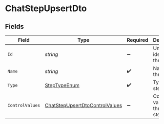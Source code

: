 # ChatStepUpsertDto


## Fields

| Field                                                                                       | Type                                                                                        | Required                                                                                    | Description                                                                                 |
| ------------------------------------------------------------------------------------------- | ------------------------------------------------------------------------------------------- | ------------------------------------------------------------------------------------------- | ------------------------------------------------------------------------------------------- |
| `Id`                                                                                        | *string*                                                                                    | :heavy_minus_sign:                                                                          | Unique identifier of the step                                                               |
| `Name`                                                                                      | *string*                                                                                    | :heavy_check_mark:                                                                          | Name of the step                                                                            |
| `Type`                                                                                      | [StepTypeEnum](../../Models/Components/StepTypeEnum.md)                                     | :heavy_check_mark:                                                                          | Type of the step                                                                            |
| `ControlValues`                                                                             | [ChatStepUpsertDtoControlValues](../../Models/Components/ChatStepUpsertDtoControlValues.md) | :heavy_minus_sign:                                                                          | Control values for the Chat step.                                                           |